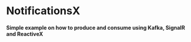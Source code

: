 # NotificationsX

#### Simple example on how to produce and consume using Kafka, SignalR and ReactiveX
